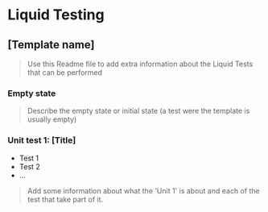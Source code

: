 # Liquid Testing

## [Template name]

> Use this Readme file to add extra information about the Liquid Tests that can be performed

### Empty state

> Describe the empty state or initial state (a test were the template is usually empty)

### Unit test 1: [Title]

- Test 1
- Test 2
- ...

> Add some information about what the 'Unit 1' is about and each of the test that take part of it.
